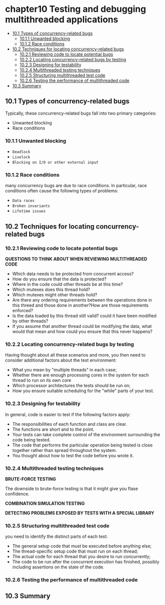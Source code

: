 # chapter10 Testing and debugging multithreaded applications


<!-- vim-markdown-toc GFM -->

* [10.1 Types of concurrency-related bugs](#101-types-of-concurrency-related-bugs)
    - [10.1.1 Unwanted blocking](#1011-unwanted-blocking)
    - [10.1.2 Race conditions](#1012-race-conditions)
* [10.2 Techniques for locating concurrency-related bugs](#102-techniques-for-locating-concurrency-related-bugs)
    - [10.2.1 Reviewing code to locate potential bugs](#1021-reviewing-code-to-locate-potential-bugs)
    - [10.2.2 Locating concurrency-related bugs by testing](#1022-locating-concurrency-related-bugs-by-testing)
    - [10.2.3 Designing for testability](#1023-designing-for-testability)
    - [10.2.4 Multithreaded testing techniques](#1024-multithreaded-testing-techniques)
    - [10.2.5 Structuring multithreaded test code](#1025-structuring-multithreaded-test-code)
    - [10.2.6 Testing the performance of multithreaded code](#1026-testing-the-performance-of-multithreaded-code)
* [10.3 Summary](#103-summary)

<!-- vim-markdown-toc -->



## 10.1 Types of concurrency-related bugs

Typically, these concurrency-related bugs fall into two primary categories:

- Unwanted blocking
- Race conditions

### 10.1.1 Unwanted blocking

- `Deadlock`
- `Livelock`
- `Blocking on I/O or other external input`

### 10.1.2 Race conditions

many concurrency bugs are due to race conditions. In particular, race conditions often cause the following types of problems:

- `Data races` 
- `Broken invariants` 
- `Lifetime issues` 



## 10.2 Techniques for locating concurrency-related bugs

### 10.2.1 Reviewing code to locate potential bugs

**QUESTIONS TO THINK ABOUT WHEN REVIEWING MULTITHREADED CODE**

- Which data needs to be protected from concurrent access?
- How do you ensure that the data is protected?
- Where in the code could other threads be at this time?
- Which mutexes does this thread hold?
- Which mutexes might other threads hold?
- Are there any ordering requirements between the operations done in this threed and those done in another?How are those requirements enforced?
- Is the data loaded by this thread still valid? could it have been modified by other threads?
- If you assume that another thread could be modifying the data, what would that mean and how could you ensure that this never happens?

### 10.2.2 Locating concurrency-related bugs by testing

Having thought about all these scenarios and more, you then need to consider additional factors about the test environment:

- What you mean by "multiple threads" in each case;
- Whether there are enough processing cores in the system for each thread to run on its own core
- Which processor architectures the tests should be run on;
- How you ensure suitable scheduling for the "while" parts of your test.

### 10.2.3 Designing for testability

In general, code is easier to test if the following factors apply:

- The responsibilities of each function and class are clear.
- The functions are short and to the point.
- Your tests can take complete control of the environment surrounding the code being tested.
- The code that performs the particular operation being tested is close together rather than spread throughout the system.
- You thought about how to test the code before you wrote it.

### 10.2.4 Multithreaded testing techniques

**BRUTE-FORCE TESTING**

The downside to brute-force testing is that it might give you flase confidence.

**COMBINATION SIMULATION TESTING**

**DETECTING PROBLEMS EXPOSED BY TESTS WITH A SPECIAL LIBRARY**

### 10.2.5 Structuring multithreaded test code

you need to identify the distinct parts of each test:

- The general setup code that must be executed before anything else;
- The thread-specific setup code that must run on each thread;
- The actual code for each thread that you desire to run concurrently;
- The code to be run after the concurrent execution has finished, possibly including assertions on the state of the code.

### 10.2.6 Testing the performance of multithreaded code



## 10.3 Summary


